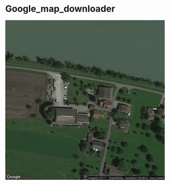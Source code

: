 # Google_map_downloader

![alt text](https://github.com/paramoecium/Google_map_downloader/blob/master/staticmap_scale2.png?raw=true)
